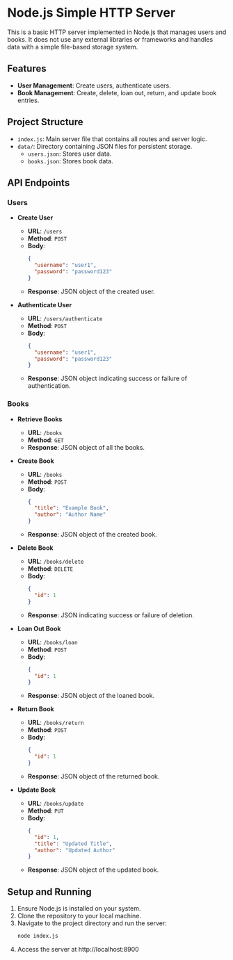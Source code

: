 # Node.js Simple HTTP Server

This is a basic HTTP server implemented in Node.js that manages users and books. It does not use any external libraries or frameworks and handles data with a simple file-based storage system.

## Features

- **User Management**: Create users, authenticate users.
- **Book Management**: Create, delete, loan out, return, and update book entries.

## Project Structure

- `index.js`: Main server file that contains all routes and server logic.
- `data/`: Directory containing JSON files for persistent storage.
  - `users.json`: Stores user data.
  - `books.json`: Stores book data.

## API Endpoints

### Users

- **Create User**

  - **URL**: `/users`
  - **Method**: `POST`
  - **Body**:
    ```json
    {
      "username": "user1",
      "password": "password123"
    }
    ```
  - **Response**: JSON object of the created user.

- **Authenticate User**
  - **URL**: `/users/authenticate`
  - **Method**: `POST`
  - **Body**:
    ```json
    {
      "username": "user1",
      "password": "password123"
    }
    ```
  - **Response**: JSON object indicating success or failure of authentication.

### Books

- **Retrieve Books**

  - **URL**: `/books`
  - **Method**: `GET`
  - **Response**: JSON object of all the books.

- **Create Book**

  - **URL**: `/books`
  - **Method**: `POST`
  - **Body**:
    ```json
    {
      "title": "Example Book",
      "author": "Author Name"
    }
    ```
  - **Response**: JSON object of the created book.

- **Delete Book**

  - **URL**: `/books/delete`
  - **Method**: `DELETE`
  - **Body**:
    ```json
    {
      "id": 1
    }
    ```
  - **Response**: JSON indicating success or failure of deletion.

- **Loan Out Book**

  - **URL**: `/books/loan`
  - **Method**: `POST`
  - **Body**:
    ```json
    {
      "id": 1
    }
    ```
  - **Response**: JSON object of the loaned book.

- **Return Book**

  - **URL**: `/books/return`
  - **Method**: `POST`
  - **Body**:
    ```json
    {
      "id": 1
    }
    ```
  - **Response**: JSON object of the returned book.

- **Update Book**
  - **URL**: `/books/update`
  - **Method**: `PUT`
  - **Body**:
    ```json
    {
      "id": 1,
      "title": "Updated Title",
      "author": "Updated Author"
    }
    ```
  - **Response**: JSON object of the updated book.

## Setup and Running

1. Ensure Node.js is installed on your system.
2. Clone the repository to your local machine.
3. Navigate to the project directory and run the server:
   ```bash
   node index.js
   ```
4. Access the server at http://localhost:8900
